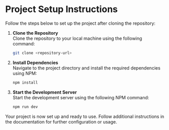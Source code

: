 # Project Setup Instructions

Follow the steps below to set up the project after cloning the repository:

1. **Clone the Repository**  
   Clone the repository to your local machine using the following command:

   ```bash
   git clone <repository-url>
   ```

2. **Install Dependencies**  
   Navigate to the project directory and install the required dependencies using NPM:

   ```bash
   npm install
   ```

3. **Start the Development Server**  
   Start the development server using the following NPM command:
   ```bash
   npm run dev
   ```

Your project is now set up and ready to use. Follow additional instructions in the documentation for further configuration or usage.
